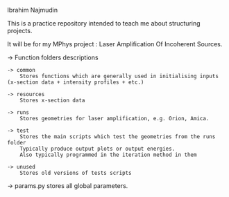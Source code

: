 Ibrahim Najmudin

This is a practice repository intended to teach me about structuring projects.

It will be for my MPhys project : Laser Amplification Of Incoherent Sources.

-> Function folders descriptions

    -> common
        Stores functions which are generally used in initialising inputs (x-section data + intensity profiles + etc.)

    -> resources
        Stores x-section data
    
    -> runs
        Stores geometries for laser amplification, e.g. Orion, Amica.

    -> test
        Stores the main scripts which test the geometries from the runs folder
        Typically produce output plots or output energies.
        Also typically programmed in the iteration method in them

    -> unused
        Stores old versions of tests scripts

-> params.py stores all global parameters.

